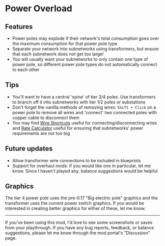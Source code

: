 # Power Overload

## Features
- Power poles may explode if their network's total consumption goes over the maximum consumption for that power pole type
- Separate your network into subnetworks using transformers, but ensure that each subnetwork does not get too large!
- You will usually want your subnetworks to only contain one type of power pole, so different power pole types do not automatically connect to each other

## Tips
- You'll want to have a central 'spine' of tier 3/4 poles. Use transformers to branch off it into subnetworks with tier 1/2 poles or substations
- Don't forget the vanilla methods of removing wires: `Shift + Click` on a power pole to remove all wires and 'connect' two connected poles with copper cable to disconnect them
- You may find [Wire Shortcuts](https://mods.factorio.com/mod/WireShortcutshttps://mods.factorio.com/mod/WireShortcuts) useful for connecting/disconnecting wires and [Rate Calculator](https://mods.factorio.com/mod/RateCalculator) useful for ensuring that subnetworks' power requirements are not too big

## Future updates
- Allow transformer wire connections to be included in blueprints
- Support for overhaul mods: if you would like one in particular, let me know. Since I haven't played any, balance suggestions would be helpful

## Graphics
The tier 4 power pole uses the pre-0.17 "Big electric pole" graphics and the transformer uses the current power switch graphics. If you would be interested in creating better graphics for either of these, let me know.

---

If you've been using this mod, I'd love to see some screenshots or saves from your playthrough.
If you have any bug reports, feedback, or balance suggestions, please let me know through the mod portal's "Discussion" page.